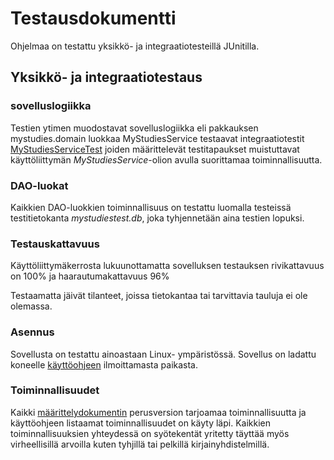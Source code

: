# Testausdokumentti

Ohjelmaa on testattu yksikkö- ja integraatiotesteillä JUnitilla.

## Yksikkö- ja integraatiotestaus

### sovelluslogiikka

Testien ytimen muodostavat sovelluslogiikka eli pakkauksen mystudies.domain luokkaa MyStudiesService testaavat integraatiotestit [MyStudiesServiceTest](https://github.com/olgaviho/otm-harjoitustyo/blob/master/MyStudies/src/test/java/domain/MyStudiesServiceTest.java) joiden määrittelevät testitapaukset muistuttavat käyttöliittymän _MyStudiesService_-olion avulla suorittamaa toiminnallisuutta.

### DAO-luokat

Kaikkien DAO-luokkien toiminnallisuus on testattu luomalla testeissä testitietokanta _mystudiestest.db_, joka tyhjennetään aina testien lopuksi.

### Testauskattavuus

Käyttöliittymäkerrosta lukuunottamatta sovelluksen testauksen rivikattavuus on 100% ja haarautumakattavuus 96%

Testaamatta jäivät tilanteet, joissa tietokantaa tai tarvittavia tauluja ei ole olemassa.

### Asennus

Sovellusta on testattu ainoastaan Linux- ympäristössä. Sovellus on ladattu koneelle [käyttöohjeen](https://github.com/olgaviho/otm-harjoitustyo/blob/master/dokumentointi/kaytto-ohje.md) ilmoittamasta paikasta.

### Toiminnallisuudet

Kaikki [määrittelydokumentin](https://github.com/olgaviho/otm-harjoitustyo/blob/master/dokumentointi/maarittelydokumentti.md) perusversion tarjoamaa toiminnallisuutta ja käyttöohjeen listaamat toiminnallisuudet on käyty läpi. Kaikkien toiminnallisuuksien yhteydessä on syötekentät yritetty täyttää myös virheellisillä arvoilla kuten tyhjillä tai pelkillä kirjainyhdistelmillä.
